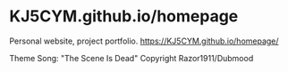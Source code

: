 # KJ5CYM.github.io/homepage
Personal website, project portfolio.
https://KJ5CYM.github.io/homepage/

Theme Song: "The Scene Is Dead" Copyright Razor1911/Dubmood
